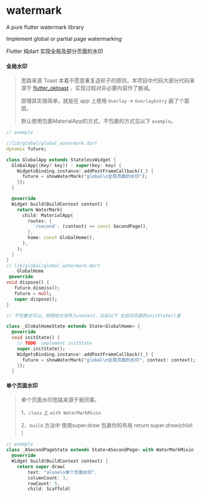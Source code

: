 # watermark

A pure flutter watermark library

Implement global or partial page watermarking


Flutter 纯dart 实现全局及部分页面的水印

#### 全局水印

> 思路来源 Toast
> 本着不愿意重复造轮子的原则，本项目中代码大部分代码来源于 [flutter_oktoast](https://github.com/OpenFlutter/flutter_oktoast) ，实现过程对非必要内容作了删减。
>
> 原理其实很简单，就是在 app 上使用 `Overlay` -> `OverlayEntry` 画了个蒙层。
>
> 默认使用包裹MaterialApp的方式，不包裹的方式见以下 `example`。

```dart
// example

//lib/global/global_watermark.dart
dynamic future;

class GlobalApp extends StatelessWidget {
  GlobalApp({Key? key}) : super(key: key) {
    WidgetsBinding.instance!.addPostFrameCallback((_) {
      future = showWaterMark("global\n全局页面的水印");
    });
  }

  @override
  Widget build(BuildContext context) {
    return WaterMark(
      child: MaterialApp(
        routes: {
          '/second': (context) => const SecondPage(),
        },
        home: const GlobalHome(),
      ),
    );
  }
}
// lib/global/global_watermark.dart
    GlobalHome
 @override
void dispose() {
   future.dismiss();
   future = null;
   super.dispose();
}

// 不包裹也可以，但得给方法传入context，比如以下 在启动页面的initState()里

class _GlobalHomeState extends State<GlobalHome> {
  @override
  void initState() {
    // TODO: implement initState
    super.initState();
    WidgetsBinding.instance!.addPostFrameCallback((_) {
      future = showWaterMark("global\n全局页面的水印", context: context);
    });
  }
```



#### 单个页面水印

> 单个页面水印思路来源于我同事。
>
> 1、`class` 上 `with WaterMarkMixin`
>
> 2、`build` 方法中 使用super.draw  包裹你的布局    return super.draw(child:   ）

```dart
// example
class _ASecondPageState extends State<ASecondPage> with WaterMarkMixin {
  @override
  Widget build(BuildContext context) {
    return super.draw(
        text: "alone\n单个页面水印",
        columnCount: 3,
        rowCount: 5,
        child: Scaffold(

```

